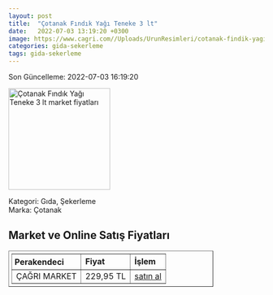 ```yaml
---
layout: post
title:  "Çotanak Fındık Yağı Teneke 3 lt"
date:   2022-07-03 13:19:20 +0300
image: https://www.cagri.com//Uploads/UrunResimleri/cotanak-findik-yagi-teneke-3-lt-5262.jpg
categories: gida-sekerleme
tags: gida-sekerleme
---
```


Son Güncelleme: 2022-07-03 16:19:20

<img src="https://www.cagri.com//Uploads/UrunResimleri/cotanak-findik-yagi-teneke-3-lt-5262.jpg" width="200" alt="Çotanak Fındık Yağı Teneke 3 lt market fiyatları" />

Kategori: Gıda, Şekerleme
<br />
Marka: Çotanak

<h2>Market ve Online Satış Fiyatları</h2>

<table border="1" style="padding: 5px;width:80%;">
  <tr>
    <td style="padding: 5px;"><strong>Perakendeci</strong></td>
    <td><strong>Fiyat</strong></td>
    <td><strong>İşlem</strong></td>
  </tr>
  <tr>
              <td title="Çağrı Market">ÇAĞRI MARKET</td>
              <td>229,95 TL</td>
              <td><a title="Çağrı Market" target="_blank" href="https://www.cagri.com/cotanak-findik-yagi-teneke-3-lt">satın al</a></td>
            </tr>
</table>
